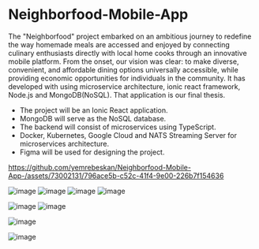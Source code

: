 # Neighborfood-Mobile-App
The "Neighborfood" project embarked on an ambitious journey to redefine the way homemade meals are accessed and enjoyed by connecting culinary enthusiasts directly with local home cooks through an innovative mobile platform. From the onset, our vision was clear: to make diverse, convenient, and affordable dining options universally accessible, while providing economic opportunities for individuals in the community. It has developed with using microservice architecture, ionic react framework, Node.js and MongoDB(NoSQL). That application is our final thesis.

- The project will be an Ionic React application.
- MongoDB will serve as the NoSQL database.
- The backend will consist of microservices using TypeScript.
- Docker, Kubernetes, Google Cloud  and NATS Streaming Server for microservices architecture. 
- Figma will be used for designing the project.



https://github.com/yemrebeskan/Neighborfood-Mobile-App-/assets/73002131/796ace5b-c52c-41f4-9e00-226b7f154636

![image](https://github.com/yemrebeskan/Neighborfood-Mobile-App-/assets/73002131/b3bc1e2c-4442-41ab-9746-b642ce3f4820)
![image](https://github.com/yemrebeskan/Neighborfood-Mobile-App-/assets/73002131/b16120a1-1a7f-453f-a5f7-500dd4798ff7)
![image](https://github.com/yemrebeskan/Neighborfood-Mobile-App-/assets/73002131/28c63421-b5e3-47c7-9cdb-e5774ad61d72)
![image](https://github.com/yemrebeskan/Neighborfood-Mobile-App-/assets/73002131/a0e0f1c1-b9d0-41a6-bf2d-79dfafc019f0)

![image](https://github.com/yemrebeskan/Neighborfood-Mobile-App-/assets/73002131/d9824855-3c6b-435e-8044-143023cbd86e)
![image](https://github.com/yemrebeskan/Neighborfood-Mobile-App-/assets/73002131/5b753bee-e712-4f14-8e42-0cbb33ef02fd)

![image](https://github.com/yemrebeskan/Neighborfood-Mobile-App-/assets/73002131/3161ee98-f570-4a3c-a588-3e036f26d003)

![image](https://github.com/yemrebeskan/Neighborfood-Mobile-App-/assets/73002131/2475ddb7-3168-406a-b8f5-da07f0d3df6f)



